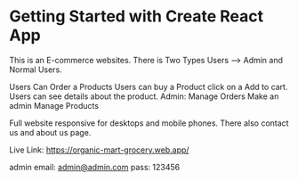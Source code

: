 # Getting Started with Create React App

This is an E-commerce websites.
There is Two Types Users --> Admin and Normal Users.

Users Can Order a Products
Users can buy a Product click on a Add to cart.
Users can see details about the product.
Admin:
Manage Orders
Make an admin
Manage Products

Full website responsive for desktops and mobile phones.
There also contact us and about us page.

Live Link: https://organic-mart-grocery.web.app/

admin email: admin@admin.com
pass: 123456
